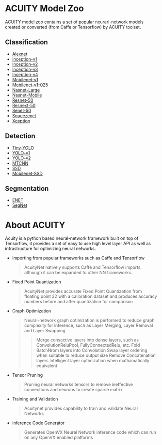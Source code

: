 # ACUITY Model Zoo

ACUITY model zoo contains a set of popular neurarl-network models created or converted (from Caffe or Tensorflow) by ACUITY toolset.

## Classification
 - [Alexnet](https://verisilicon.github.io/acuity-models/viewer/#../models/alexnet/alexnet.json)
 - [Inception-v1](https://verisilicon.github.io/acuity-models/viewer/#../models/inception_v1/inception_v1.json)
 - [Inception-v2](https://verisilicon.github.io/acuity-models/viewer/#../models/inception_v2/inception_v2.json)
 - [Inception-v3](https://verisilicon.github.io/acuity-models/viewer/#../models/inception_v3/inception_v3.json)
 - [Inception-v4](https://verisilicon.github.io/acuity-models/viewer/#../models/inception_v4/inception_v4.json)
 - [Mobilenet-v1](https://verisilicon.github.io/acuity-models/viewer/#../models/mobilenet_v1/mobilenet_v1.json)
 - [Mobilenet-v1-025](https://verisilicon.github.io/acuity-models/viewer/#../models/mobilenet_v1_025/mobilenet_v1_025.json)
 - [Nasnet-Large](https://verisilicon.github.io/acuity-models/viewer/#../models/nasnet_large/nasnet_large.json)
 - [Nasnet-Mobile](https://verisilicon.github.io/acuity-models/viewer/#../models/nasnet_mobile/nasnet_mobile.json)
 - [Resnet-50](https://verisilicon.github.io/acuity-models/viewer/#../models/resnet50/resnet50.json)
 - [Resnext-50](https://verisilicon.github.io/acuity-models/viewer/#../models/resnext50/resnext50.json)
 - [Senet-50](https://verisilicon.github.io/acuity-models/viewer/#../models/senet50/senet50.json)
 - [Squeezenet](https://verisilicon.github.io/acuity-models/viewer/#../models/squeezenet/squeezenet.json)
 - [Xception](https://verisilicon.github.io/acuity-models/viewer/#../models/xception/xception.json)

## Detection
 - [Tiny-YOLO](https://verisilicon.github.io/acuity-models/viewer/#../models/tiny_yolo/tiny_yolo.json)
 - [YOLO-v1](https://verisilicon.github.io/acuity-models/viewer/#../models/yolo_v1/yolo_v1.json)
 - [YOLO-v2](https://verisilicon.github.io/acuity-models/viewer/#../models/yolo_v2/yolo_v2.json)
 - [MTCNN](https://verisilicon.github.io/acuity-models/viewer/#../models/mtcnn/mtcnn.json)
 - [SSD](https://verisilicon.github.io/acuity-models/viewer/#../models/ssd/ssd.json)
 - [Mobilenet-SSD](https://verisilicon.github.io/acuity-models/viewer/#../models/mobilenet_ssd/mobilenet_ssd.json)

## Segmentation
 - [ENET](https://verisilicon.github.io/acuity-models/viewer/#../models/enet/enet.json)
 - [SegNet](https://verisilicon.github.io/acuity-models/viewer/#../models/segent/segnet.json)

# About ACUITY

Acuity is a python based neural-network framework built on top of Tensorflow, it provides a set of easy to use high level layer API as well as infrastructure for optimizing neural networks.

 - Importing from popular frameworks such as Caffe and Tensorflow
   > AcuityNet natively supports Caffe and Tensorflow imports, although it can be expanded to other NN frameworks.

 - Fixed Point Quantization
   > AcuityNet provides accurate Fixed Point Quantization from floating point 32 with a calibration dataset and produces accuracy numbers before and after quantization for comparison

 - Graph Optimization
   > Neural-network graph optimization is performed to reduce graph complexity for inference, such as Layer Merging, Layer Removal and Layer Swapping
   >> Merge consective layers into dense layers, such as ConvolutionReluPool, FullyConnectedRelu, etc.
   >> Fold BatchNrom layers into Convolution
   >> Swap layer ordering when suitable to reduce output size
   >> Remove Concatenation layers
   >> Intelligent layer optimization when mathamatically equivalent

 - Tensor Pruning
   > Pruning neural networks tensors to remove ineffective connections and neurons to create sparse matrix

 - Training and Validation
   > Acuitynet provides capability to train and validate Neural Networks

 - Inference Code Generator
   > Generates OpenVX Neural Network inference code which can run on any OpenVX enabled platforms


